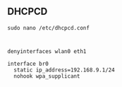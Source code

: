 ## DHCPCD
    sudo nano /etc/dhcpcd.conf
#
```
denyinterfaces wlan0 eth1 

interface br0
  static ip_address=192.168.9.1/24
  nohook wpa_supplicant

```